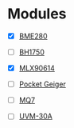 # Modules

- [x] [BME280](./BME280)

- [ ] [BH1750](./BH1750)

- [x] [MLX90614](./MLX90614)

- [ ] [Pocket Geiger](./Pocket_Geiger)

- [ ] [MQ7](./MQ7)

- [ ] [UVM-30A](./UVM-30A)